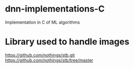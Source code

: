 # dnn-implementations-C
Implementation in C of ML algorithms

# Library used to handle images
https://github.com/nothings/stb.git
https://github.com/nothings/stb/tree/master